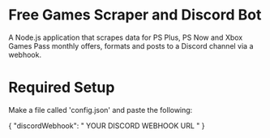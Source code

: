 # Free Games Scraper and Discord Bot
A Node.js application that scrapes data for PS Plus, PS Now and Xbox Games Pass monthly offers, formats and posts to a Discord channel via a webhook.


# Required Setup
Make a file called 'config.json' and paste the following:

{
  "discordWebhook": " YOUR DISCORD WEBHOOK URL "
}